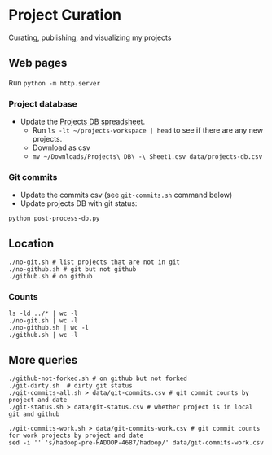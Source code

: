 # Project Curation

Curating, publishing, and visualizing my projects

## Web pages

Run `python -m http.server`

### Project database

* Update the [Projects DB spreadsheet](https://docs.google.com/spreadsheets/d/1ZIM1VVZgo9rpyjtbJWgUkX1gUMwzMc7FVnYDvrOsSTw/edit?gid=0#gid=0).
    * Run `ls -lt ~/projects-workspace | head` to see if there are any new projects.
    * Download as csv
    * `mv ~/Downloads/Projects\ DB\ -\ Sheet1.csv data/projects-db.csv`

### Git commits

* Update the commits csv (see `git-commits.sh` command below)
* Update projects DB with git status:

```shell
python post-process-db.py
```

## Location

```shell
./no-git.sh # list projects that are not in git
./no-github.sh # git but not github
./github.sh # on github
```

### Counts

```shell
ls -ld ../* | wc -l
./no-git.sh | wc -l
./no-github.sh | wc -l
./github.sh | wc -l
```

## More queries

```shell
./github-not-forked.sh # on github but not forked
./git-dirty.sh  # dirty git status
./git-commits-all.sh > data/git-commits.csv # git commit counts by project and date
./git-status.sh > data/git-status.csv # whether project is in local git and github
```

```shell
./git-commits-work.sh > data/git-commits-work.csv # git commit counts for work projects by project and date
sed -i '' 's/hadoop-pre-HADOOP-4687/hadoop/' data/git-commits-work.csv
```
